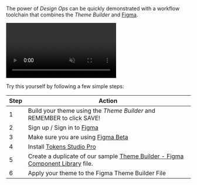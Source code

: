 The power of *Design Ops* can be quickly demonstrated with a workflow toolchain that combines the *Theme Builder* and [Figma](https://www.figma.com/design/). 

<video style="width:90% centered" controls autoplay muted>
   <source src="../../_videos/apply-theme.mp4" type="video/mp4">
</video>

Try this yourself by following a few simple steps:

| Step | Action |
| --- | --- | 
| 1 | Build your theme using the *Theme Builder* and REMEMBER to click SAVE! |
| 2 | Sign up / Sign in to [Figma](http://www.figma.com) |
| 3 | Make sure you are using [Figma Beta](https://help.figma.com/hc/en-us/articles/4406787442711-Figma-beta-features) |
| 4 | Install [Tokens Studio Pro](https://tokens.studio/) |
| 5 | Create a duplicate of our sample [Theme Builder - Figma Component Library](https://www.figma.com/community/file/1283070503551554204/Theme-Builder-Library---With-Figma-Beta) file. |
| 6 | Apply your theme to the Figma Theme Builder File | 
